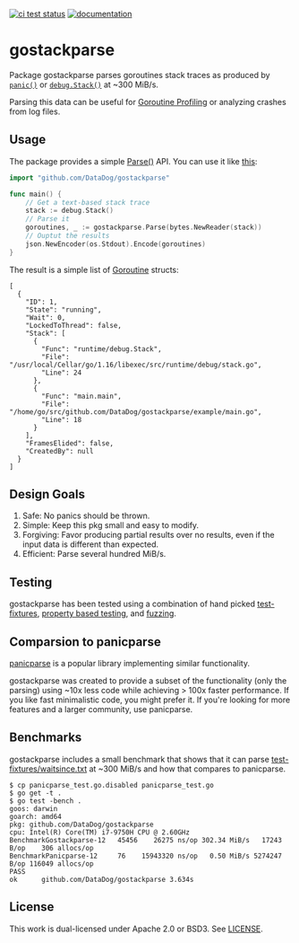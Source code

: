 [![ci test status](https://img.shields.io/github/workflow/status/DataDog/gostackparse/Go?label=tests)](https://github.com/DataDog/gostackparse/actions/workflows/go.yml?query=branch%3Amain)
[![documentation](http://img.shields.io/badge/godoc-reference-blue.svg)](https://pkg.go.dev/github.com/DataDog/gostackparse)

# gostackparse

Package gostackparse parses goroutines stack traces as produced by [`panic()`](https://golang.org/pkg/builtin/#panic) or [`debug.Stack()`](https://golang.org/pkg/runtime/debug/#Stack) at ~300 MiB/s.

Parsing this data can be useful for [Goroutine Profiling](https://github.com/DataDog/go-profiler-notes/blob/main/goroutine.md#feature-matrix) or analyzing crashes from log files.

## Usage

The package provides a simple [Parse()](https://pkg.go.dev/github.com/DataDog/gostackparse#Parse) API. You can use it like [this](./example):

```go
import "github.com/DataDog/gostackparse"

func main() {
	// Get a text-based stack trace
	stack := debug.Stack()
	// Parse it
	goroutines, _ := gostackparse.Parse(bytes.NewReader(stack))
	// Ouptut the results
	json.NewEncoder(os.Stdout).Encode(goroutines)
}
```

The result is a simple list of [Goroutine](https://pkg.go.dev/github.com/DataDog/gostackparse#Goroutine) structs:

```
[
  {
    "ID": 1,
    "State": "running",
    "Wait": 0,
    "LockedToThread": false,
    "Stack": [
      {
        "Func": "runtime/debug.Stack",
        "File": "/usr/local/Cellar/go/1.16/libexec/src/runtime/debug/stack.go",
        "Line": 24
      },
      {
        "Func": "main.main",
        "File": "/home/go/src/github.com/DataDog/gostackparse/example/main.go",
        "Line": 18
      }
    ],
    "FramesElided": false,
    "CreatedBy": null
  }
]
```

## Design Goals

1. Safe: No panics should be thrown.
2. Simple: Keep this pkg small and easy to modify.
3. Forgiving: Favor producing partial results over no results, even if the input data is different than expected.
4. Efficient: Parse several hundred MiB/s.

## Testing

gostackparse has been tested using a combination of hand picked [test-fixtures](./test-fixtures), [property based testing](https://github.com/DataDog/gostackparse/search?q=TestParse_PropertyBased), and [fuzzing](https://github.com/DataDog/gostackparse/search?q=Fuzz).

## Comparsion to panicparse

[panicparse](https://github.com/maruel/panicparse) is a popular library implementing similar functionality.

gostackparse was created to provide a subset of the functionality (only the parsing) using ~10x less code while achieving > 100x faster performance. If you like fast minimalistic code, you might prefer it. If you're looking for more features and a larger community, use panicparse.

## Benchmarks

gostackparse includes a small benchmark that shows that it can parse [test-fixtures/waitsince.txt](./test-fixtures/waitsince.txt) at ~300 MiB/s and how that compares to panicparse.

```
$ cp panicparse_test.go.disabled panicparse_test.go
$ go get -t .
$ go test -bench .
goos: darwin
goarch: amd64
pkg: github.com/DataDog/gostackparse
cpu: Intel(R) Core(TM) i7-9750H CPU @ 2.60GHz
BenchmarkGostackparse-12   45456    26275 ns/op 302.34 MiB/s   17243 B/op    306 allocs/op
BenchmarkPanicparse-12     76    15943320 ns/op   0.50 MiB/s 5274247 B/op 116049 allocs/op
PASS
ok  	github.com/DataDog/gostackparse	3.634s
```

## License

This work is dual-licensed under Apache 2.0 or BSD3. See [LICENSE](./LICENSE).
